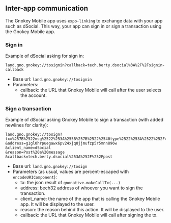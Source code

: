 
## Inter-app communication

The Gnokey Mobile app uses `expo-linking` to exchange data with your app such as dSocial.
This way, your app can sign in or sign a transaction using the Gnokey Mobile app.

### Sign in

Example of dSocial asking for sign in:
```
land.gno.gnokey://tosignin?callback=tech.berty.dsocial%3A%2F%2Fsignin-callback
```
- Base url: `land.gno.gnokey://tosignin`
- Parameters:
  - callback: the URL that Gnokey Mobile will call after the user selects the account.


### Sign a transaction
Example of dSocial asking Gnokey Mobile to sign a transaction (with added newlines for clarity):
```
land.gno.gnokey://tosign?tx=%257B%2522msg%2522%253A%255B%257B%2522%2540type%2522%253A%2522%252Fvm.m_call%2522%252C%2522caller%2522%253A%2522g1gl0hrpuegawx6pv24xjq8jjmufzp5r5mnn896w%2522%252C%2522send%2522%253A%2522%2522%252C%2522pkg_path%2522%253A%2522gno.land%252Fr%252Fberty%252Fsocial%2522%252C%2522func%2522%253A%2522PostMessage%2522%252C%2522args%2522%253A%255B%2522Test%25203%2522%255D%257D%255D%252C%2522fee%2522%253A%257B%2522gas_wanted%2522%253A%252210000000%2522%252C%2522gas_fee%2522%253A%25221000000ugnot%2522%257D%252C%2522signatures%2522%253Anull%252C%2522memo%2522%253A%2522%2522%257D
&address=g1gl0hrpuegawx6pv24xjq8jjmufzp5r5mnn896w
&client_name=dSocial
&reason=Post%20a%20message
&callback=tech.berty.dsocial%253A%252F%252Fpost
```

- Base url: `land.gno.gnokey://tosign`
- Parameters (as usual, values are percent-escaped with `encodeURIComponent`):
  - tx: the json result of `gnonative.makeCallTx(...)`
  - address: bech32 address of whoever you want to sign the transaction.
  - client_name: the name of the app that is calling the Gnokey Mobile app. It will be displayed to the user.
  - reason: the reason behind this action. It will be displayed to the user.
  - callback: the URL that Gnokey Mobile will call after signing the tx.
